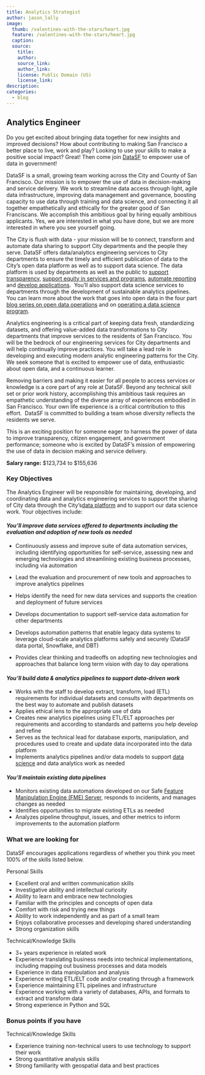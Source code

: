 ```yaml
---
title: Analytics Strategist
author: jason_lally
image:
  thumb: /valentines-with-the-stars/heart.jpg
  feature: /valentines-with-the-stars/heart.jpg
  caption:
  source:
    title:
    author:
    source_link:
    author_link:
    license: Public Domain (US)
    license_link:
description:
categories:
  - blog
---
```


## Analytics Engineer

Do you get excited about bringing data together for new insights and improved decisions? How about contributing to making San Francisco a better place to live, work and play? Looking to use your skills to make a positive social impact? Great\! Then come join [DataSF](https://datasf.org) to empower use of data in government\!

DataSF is a small, growing team working across the City and County of San Francisco. Our mission is to empower the use of data in decision-making and service delivery. We work to streamline data access through light, agile data infrastructure, improving data management and governance, boosting capacity to use data through training and data science, and connecting it all together empathetically and ethically for the greater good of San Franciscans. We accomplish this ambitious goal by hiring equally ambitious applicants. Yes, we are interested in what you have done, but we are more interested in where you see yourself going.

The City is flush with data - your mission will be to connect, transform and automate data sharing to support City departments and the people they serve. DataSF offers data/analytics engineering services to City departments to ensure the timely and efficient publication of data to the City’s open data platform as well as to support data science. The data platform is used by departments as well as the public to [support transparency](https://sfethics.org/disclosures/campaign-finance-disclosure/campaign-finance-disclosure-november-3-2015-election-dashboards), [support equity in services and programs](https://sfmohcd.org/affordable-housing-pipeline), [automate reporting](https://sfgov.org/scorecards/transportation) and [develop applications](https://datasf.org/sf-building-explorer/).&nbsp; You’ll also support data science services to departments through the development of sustainable analytics pipelines. You can learn more about the work that goes into open data in the four part [blog series on open data operations](https://datasf.org/blog/part-1-datasfs-operating-manual-for-open-data/) and on [operating a data science program](https://datasf.org/blog/part-1-how-to-solicit-and-select-data-science-projects/).

Analytics engineering is a critical part of keeping data fresh, standardizing datasets, and offering value-added data transformations to City departments that improve services to the residents of San Francisco. You will be the bedrock of our engineering services for City departments and will help continually improve practices. You will take a lead role in developing and executing modern analytic engineering patterns for the City. We seek someone that is excited to empower use of data, enthusiastic about open data, and a continuous learner.

Removing barriers and making it easier for all people to access services or knowledge is a core part of any role at DataSF. Beyond any technical skill set or prior work history, accomplishing this ambitious task requires an empathetic understanding of the diverse array of experiences embodied in San Francisco. Your own life experience is a critical contribution to this effort.&nbsp; DataSF is committed to building a team whose diversity reflects the residents we serve.&nbsp;&nbsp;

This is an exciting position for someone eager to harness the power of data to improve transparency, citizen engagement, and government performance; someone who is excited by DataSF’s mission of empowering the use of data in decision making and service delivery.

**Salary range:** $123,734 to $155,636

### Key Objectives

The Analytics Engineer will be responsible for maintaining, developing, and coordinating data and analytics engineering services to support the sharing of City data through the City’s[data platform](https://datasf.org/opendata/) and to support our data science work. Your objectives include:

#### *You’ll improve data services offered to departments including the evaluation and adoption of new tools as needed*

* Continuously assess and improve suite of data automation services, including identifying opportunities for self-service, assessing new and emerging technologies and streamlining existing business processes, including via automation
* Lead the evaluation and procurement of new tools and approaches to improve analytics pipelines
* Helps identify the need for new data services and supports the creation and deployment of future services
* Develops documentation to support self-service data automation for other departments

* Develops automation patterns that enable legacy data systems to leverage cloud-scale analytics platforms safely and securely (DataSF data portal, Snowflake, and DBT)
* Provides clear thinking and tradeoffs on adopting new technologies and approaches that balance long term vision with day to day operations

#### *You’ll build data & analytics pipelines to support data-driven work*

* Works with the staff to develop extract, transform, load (ETL) requirements for individual datasets and consults with departments on the best way to automate and publish datasets
* Applies ethical lens to the appropriate use of data
* Creates new analytics pipelines using ETL/ELT approaches per requirements and according to standards and patterns you help develop and refine
* Serves as the technical lead for database exports, manipulation, and procedures used to create and update data incorporated into the data platform
* Implements analytics pipelines and/or data models to support [data science](https://datasf.org/showcase/datascience/) and data analytics work as needed

#### *You’ll maintain existing data pipelines*

* Monitors existing data automations developed on our Safe [Feature Manipulation Engine (FME) Server](https://www.safe.com/fme/fme-server/), responds to incidents, and manages changes as needed
* Identifies opportunities to migrate existing ETLs as needed
* Analyzes pipeline throughput, issues, and other metrics to inform improvements to the automation platform

### What we are looking for

DataSF encourages applications regardless of whether you think you meet 100% of the skills listed below.

Personal Skills

* Excellent oral and written communication skills
* Investigative ability and intellectual curiosity
* Ability to learn and embrace new technologies
* Familiar with the principles and concepts of open data
* Comfort with risk and trying new things
* Ability to work independently and as part of a small team
* Enjoys collaborative processes and developing shared understanding
* Strong organization skills

Technical/Knowledge Skills

* 3+ years experience in related work
* Experience translating business needs into technical implementations, including mapping out business processes and data models
* Experience in data manipulation and analysis
* Experience writing ETL/ELT code and/or creating through a framework
* Experience maintaining ETL pipelines and infrastructure
* Experience working with a variety of databases, APIs, and formats to extract and transform data
* Strong experience in Python and SQL

### Bonus points if you have

Technical/Knowledge Skills

* Experience training non-technical users to use technology to support their work
* Strong quantitative analysis skills
* Strong familiarity with geospatial data and best practices